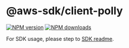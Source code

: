# @aws-sdk/client-polly

[![NPM version](https://img.shields.io/npm/v/@aws-sdk/client-polly/rc.svg)](https://www.npmjs.com/package/@aws-sdk/client-polly)
[![NPM downloads](https://img.shields.io/npm/dm/@aws-sdk/client-polly.svg)](https://www.npmjs.com/package/@aws-sdk/client-polly)

For SDK usage, please step to [SDK readme](https://github.com/aws/aws-sdk-js-v3).
